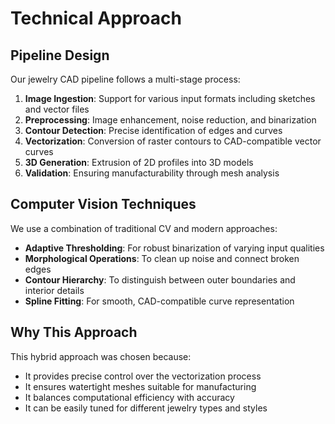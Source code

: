 # Technical Approach

## Pipeline Design

Our jewelry CAD pipeline follows a multi-stage process:

1. **Image Ingestion**: Support for various input formats including sketches and vector files
2. **Preprocessing**: Image enhancement, noise reduction, and binarization
3. **Contour Detection**: Precise identification of edges and curves
4. **Vectorization**: Conversion of raster contours to CAD-compatible vector curves
5. **3D Generation**: Extrusion of 2D profiles into 3D models
6. **Validation**: Ensuring manufacturability through mesh analysis

## Computer Vision Techniques

We use a combination of traditional CV and modern approaches:

- **Adaptive Thresholding**: For robust binarization of varying input qualities
- **Morphological Operations**: To clean up noise and connect broken edges
- **Contour Hierarchy**: To distinguish between outer boundaries and interior details
- **Spline Fitting**: For smooth, CAD-compatible curve representation

## Why This Approach

This hybrid approach was chosen because:
- It provides precise control over the vectorization process
- It ensures watertight meshes suitable for manufacturing
- It balances computational efficiency with accuracy
- It can be easily tuned for different jewelry types and styles
